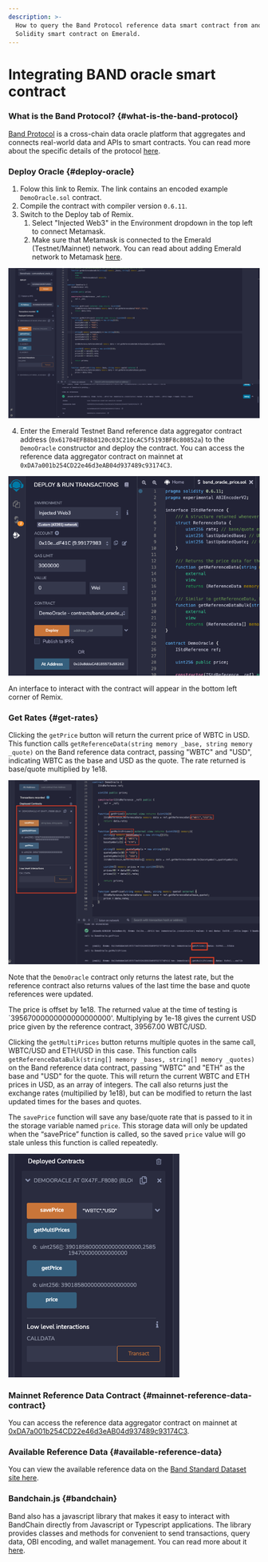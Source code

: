 ```yaml
---
description: >-
  How to query the Band Protocol reference data smart contract from another
  Solidity smart contract on Emerald.
---
```


# Integrating BAND oracle smart contract

### What is the Band Protocol? {#what-is-the-band-protocol}

[Band Protocol](https://bandprotocol.com) is a cross-chain data oracle
platform that aggregates and connects real-world data and APIs to smart
contracts. You can read more about the specific details of the protocol
[here](https://docs.bandchain.org).

### Deploy Oracle {#deploy-oracle}

1. Folow this link to Remix. The link contains an encoded example `DemoOracle.sol` contract.
2. Compile the contract with compiler version `0.6.11`.
3. Switch to the Deploy tab of Remix.
   1. Select "Injected Web3" in the Environment dropdown in the top left to connect Metamask.
   2. Make sure that Metamask is connected to the Emerald (Testnet/Mainnet) network. You can read about adding Emerald network to Metamask [here](https://docs.oasis.dev/general/manage-tokens/how-to-transfer-rose-into-emerald-paratime#metamask).

![environment](../../images/emerald/band_demooracle_smartcontract.png)

4. Enter the Emerald Testnet Band reference data aggregator contract address (`0x61704EFB8b8120c03C210cAC5f5193BF8c80852a`) to the `DemoOracle` constructor and deploy the contract. You can access the reference data aggregator contract on mainnet at `0xDA7a001b254CD22e46d3eAB04d937489c93174C3`.

![environment](../../images/emerald/band_deploy_demooracle_smartcontact.png)

An interface to interact with the contract will appear in the bottom left corner of Remix.

### Get Rates {#get-rates}

Clicking the `getPrice` button will return the current price of WBTC in USD. This function calls `getReferenceData(string memory _base, string memory _quote)` on the Band reference data contract, passing "WBTC" and "USD", indicating WBTC as the base and USD as the quote. The rate returned is base/quote multiplied by 1e18.

![environment](../../images/emerald/band_get_rates.png)

Note that the `DemoOracle` contract only returns the latest rate, but the reference contract also returns values of the last time the base and quote references were updated.

The price is offset by 1e18. The returned value at the time of testing is `39567000000000000000000'. Multiplying by 1e-18 gives the current USD price given by the reference contract, 39567.00 WBTC/USD.

Clicking the `getMultiPrices` button returns multiple quotes in the same call, WBTC/USD and ETH/USD in this case. This function calls `getReferenceDataBulk(string[] memory _bases, string[] memory _quotes)` on the Band reference data contract, passing "WBTC" and "ETH" as the base and "USD" for the quote. This will return the current WBTC and ETH prices in USD, as an array of integers. The call also returns just the exchange rates (multipilied by 1e18), but can be modified to return the last updated times for the bases and quotes.

The `savePrice` function will save any base/quote rate that is passed to it in the storage variable named `price`. This storage data will only be updated when the “savePrice” function is called, so the saved `price` value will go stale unless this function is called repeatedly.

![environment](../../images/emerald/band_saveprice.png)

### Mainnet Reference Data Contract {#mainnet-reference-data-contract}

You can access the reference data aggregator contract on mainnet at [0xDA7a001b254CD22e46d3eAB04d937489c93174C3](https://explorer.emerald.oasis.dev/address/0xDA7a001b254CD22e46d3eAB04d937489c93174C3/transactions).

### Available Reference Data {#available-reference-data}

You can view the available reference data on the [Band Standard Dataset site here](https://data.bandprotocol.com/).

### Bandchain.js {#bandchain}

Band also has a javascript library that makes it easy to interact with BandChain directly from Javascript or Typescript applications. The library provides classes and methods for convenient to send transactions, query data, OBI encoding, and wallet management. You can read more about it [here](https://data.bandprotocol.com/).
